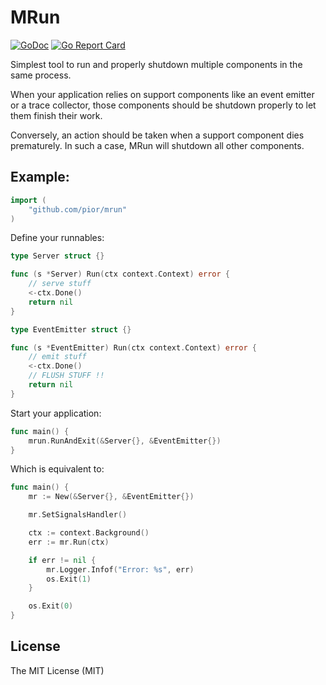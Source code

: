 # MRun

[![GoDoc](https://godoc.org/github.com/pior/mrun?status.svg)](https://godoc.org/github.com/pior/mrun)
[![Go Report Card](https://goreportcard.com/badge/github.com/pior/mrun)](https://goreportcard.com/report/github.com/pior/mrun)

Simplest tool to run and properly shutdown multiple components in the same process.

When your application relies on support components like an event emitter or a trace collector, those components should
be shutdown properly to let them finish their work.

Conversely, an action should be taken when a support component dies prematurely. In such a case, MRun will shutdown all
other components.

## Example:

```go
import (
    "github.com/pior/mrun"
)
```

Define your runnables:
```go
type Server struct {}

func (s *Server) Run(ctx context.Context) error {
    // serve stuff
    <-ctx.Done()
    return nil
}

type EventEmitter struct {}

func (s *EventEmitter) Run(ctx context.Context) error {
    // emit stuff
    <-ctx.Done()
    // FLUSH STUFF !!
    return nil
}
```

Start your application:
```go
func main() {
    mrun.RunAndExit(&Server{}, &EventEmitter{})
}
```

Which is equivalent to:
```go
func main() {
    mr := New(&Server{}, &EventEmitter{})

    mr.SetSignalsHandler()

    ctx := context.Background()
    err := mr.Run(ctx)

    if err != nil {
        mr.Logger.Infof("Error: %s", err)
        os.Exit(1)
    }

    os.Exit(0)
}
```

## License

The MIT License (MIT)
